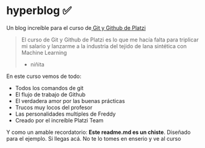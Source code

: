 # hyperblog ✅
Un blog increíble para el curso de[ Git y Github de Platzi](https://platzi.com/cursos/git-github/)
>El curso de Git y Github de Platzi es lo que me hacía falta para triplicar mi salario y lanzarme a la industria del tejido de lana sintética con Machine Learning
> - niñita

En este curso vemos de todo:
* Todos los comandos de git
* El flujo de trabajo de Github
* El verdadera amor por las buenas prácticas
* Trucos muy locos del profesor
* Las personalidades multiples de Freddy
* Creado por el increíble Platzi Team

Y como un amable recordatorio: **Este readme.md es un chiste**. Diseñado para el ejemplo. Si llegas acá. No te lo tomes en enserio y ve al curso
